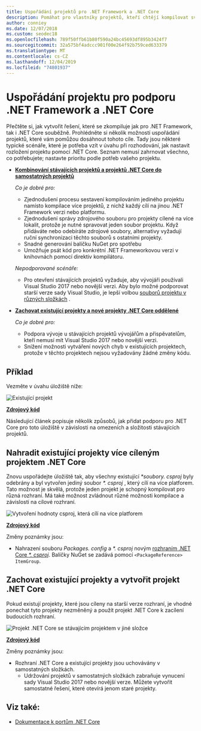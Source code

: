 ```yaml
---
title: Uspořádání projektů pro .NET Framework a .NET Core
description: Pomáhat pro vlastníky projektů, kteří chtějí kompilovat své řešení před .NET Framework a .NET Core souběžně.
author: conniey
ms.date: 12/07/2018
ms.custom: seodec18
ms.openlocfilehash: 789f50ffb61b80f590a24bc45693df895b3424f7
ms.sourcegitcommit: 32a575bf4adccc901f00e264f92b759ced633379
ms.translationtype: MT
ms.contentlocale: cs-CZ
ms.lasthandoff: 12/04/2019
ms.locfileid: "74801937"
---
```

# <a name="organize-your-project-to-support-both-net-framework-and-net-core"></a>Uspořádání projektu pro podporu .NET Framework a .NET Core

Přečtěte si, jak vytvořit řešení, které se zkompiluje jak pro .NET Framework, tak i .NET Core souběžně. Prohlédněte si několik možností uspořádání projektů, které vám pomůžou dosáhnout tohoto cíle. Tady jsou některé typické scénáře, které je potřeba vzít v úvahu při rozhodování, jak nastavit rozložení projektu pomocí .NET Core. Seznam nemusí zahrnovat všechno, co potřebujete; nastavte prioritu podle potřeb vašeho projektu.

- [**Kombinování stávajících projektů a projektů .NET Core do samostatných projektů**](#replace-existing-projects-with-a-multi-targeted-net-core-project)

  *Co je dobré pro:*
  - Zjednodušení procesu sestavení kompilováním jediného projektu namísto kompilace více projektů, z nichž každý cílí na jinou .NET Framework verzi nebo platformu.
  - Zjednodušení správy zdrojového souboru pro projekty cílené na více lokalit, protože je nutné spravovat jeden soubor projektu. Když přidáváte nebo odebíráte zdrojové soubory, alternativy vyžadují ruční synchronizaci těchto souborů s ostatními projekty.
  - Snadné generování balíčku NuGet pro spotřebu
  - Umožňuje psát kód pro konkrétní .NET Frameworkovou verzi v knihovnách pomocí direktiv kompilátoru.

  *Nepodporované scénáře:*
  - Pro otevření stávajících projektů vyžaduje, aby vývojáři používali Visual Studio 2017 nebo novější verzi. Aby bylo možné podporovat starší verze sady Visual Studio, je lepší volbou [souborů projektu v různých složkách](#support-vs) .

- <a name="support-vs"></a>[**Zachovat existující projekty a nové projekty .NET Core oddělené**](#keep-existing-projects-and-create-a-net-core-project)

  *Co je dobré pro:*
  - Podpora vývoje u stávajících projektů vývojářům a přispěvatelům, kteří nemusí mít Visual Studio 2017 nebo novější verzi.
  - Snížení možnosti vytváření nových chyb v existujících projektech, protože v těchto projektech nejsou vyžadovány žádné změny kódu.

## <a name="example"></a>Příklad

Vezměte v úvahu úložiště níže:

![Existující projekt](./media/project-structure/existing-project-structure.png)

[**Zdrojový kód**](https://github.com/dotnet/samples/tree/master/framework/libraries/migrate-library/)

Následující článek popisuje několik způsobů, jak přidat podporu pro .NET Core pro toto úložiště v závislosti na omezeních a složitosti stávajících projektů.

## <a name="replace-existing-projects-with-a-multi-targeted-net-core-project"></a>Nahradit existující projekty více cíleným projektem .NET Core

Znovu uspořádejte úložiště tak, aby všechny existující *\*soubory. csproj* byly odebrány a byl vytvořen jediný soubor *\*. csproj* , který cílí na více platforem. Tato možnost je skvělá, protože jeden projekt je schopný kompilovat pro různá rozhraní. Má také možnost zvládnout různé možnosti kompilace a závislosti na cílové rozhraní.

![Vytvoření hodnoty csproj, která cílí na více platforem](./media/project-structure/multi-targeted-project.png)

[**Zdrojový kód**](https://github.com/dotnet/samples/tree/master/framework/libraries/migrate-library-csproj/)

Změny poznámky jsou:

- Nahrazení souboru *Packages. config* a *\*. csproj* novým [rozhraním .NET Core *\*. csproj*](https://github.com/dotnet/samples/tree/master/framework/libraries/migrate-library-csproj/src/Car/Car.csproj). Balíčky NuGet se zadává pomocí `<PackageReference> ItemGroup`.

## <a name="keep-existing-projects-and-create-a-net-core-project"></a>Zachovat existující projekty a vytvořit projekt .NET Core

Pokud existují projekty, které jsou cíleny na starší verze rozhraní, je vhodné ponechat tyto projekty nezměněný a použít projekt .NET Core k zacílení budoucích rozhraní.

![Projekt .NET Core se stávajícím projektem v jiné složce](./media/project-structure/separate-projects-same-source.png)

[**Zdrojový kód**](https://github.com/dotnet/samples/tree/master/framework/libraries/migrate-library-csproj-keep-existing/)

Změny poznámky jsou:

- Rozhraní .NET Core a existující projekty jsou uchovávány v samostatných složkách.
  - Udržování projektů v samostatných složkách zabraňuje vynucení sady Visual Studio 2017 nebo novější verze. Můžete vytvořit samostatné řešení, které otevírá jenom staré projekty.

## <a name="see-also"></a>Viz také:

- [Dokumentace k portům .NET Core](index.md)
